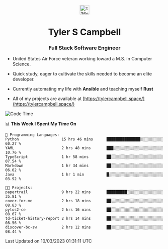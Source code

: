 <p align="center">
<a href="https://www.linkedin.com/in/t36campbell" target="blank"><img align="center" src="https://ik.imagekit.io/t36campbell/Portfolio/linkedin.png.original_m8bbGgPh6.png" alt="t36campbell" height="30" width="30" /></a>
</p>
<h1 align="center">Tyler S Campbell</h1>
<h3 align="center">Full Stack Software Engineer</h3>

* United States Air Force veteran working toward a M.S. in Computer Science.

* Quick study, eager to cultivate the skills needed to become an elite developer.

* Currently automating my life with **Ansible** and teaching myself **Rust**

* All of my projects are available at [https://tylercampbell.space/](https://tylercampbell.space/)

<!--START_SECTION:waka-->
![Code Time](http://img.shields.io/badge/Code%20Time-2%2C257%20hrs%208%20mins-blue)

📊 **This Week I Spent My Time On** 

```text
💬 Programming Languages: 
Python                   15 hrs 46 mins      ███████████████░░░░░░░░░░   60.27 % 
YAML                     2 hrs 48 mins       ███░░░░░░░░░░░░░░░░░░░░░░   10.76 % 
TypeScript               1 hr 58 mins        ██░░░░░░░░░░░░░░░░░░░░░░░   07.54 % 
Markdown                 1 hr 34 mins        ██░░░░░░░░░░░░░░░░░░░░░░░   06.02 % 
Java                     1 hr 1 min          █░░░░░░░░░░░░░░░░░░░░░░░░   03.92 % 

🐱‍💻 Projects: 
papertrail               9 hrs 22 mins       █████████░░░░░░░░░░░░░░░░   35.81 % 
cover-for-me             2 hrs 18 mins       ██░░░░░░░░░░░░░░░░░░░░░░░   08.83 % 
pytos2-ce                2 hrs 16 mins       ██░░░░░░░░░░░░░░░░░░░░░░░   08.67 % 
td-ticket-history-report 2 hrs 14 mins       ██░░░░░░░░░░░░░░░░░░░░░░░   08.56 % 
discover-bc-sw           2 hrs 12 mins       ██░░░░░░░░░░░░░░░░░░░░░░░   08.44 % 
```


 Last Updated on 10/03/2023 01:31:11 UTC
<!--END_SECTION:waka-->
